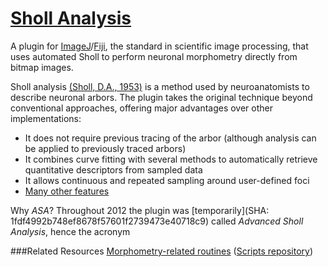 # [Sholl Analysis](http://fiji.sc/Sholl_Analysis)

A plugin for [ImageJ](http://imagej.nih.gov/ij/)/[Fiji](http://fiji.sc/), the standard in scientific image processing, that uses automated  Sholl to perform neuronal morphometry directly from bitmap images.

Sholl analysis [(Sholl, D.A., 1953)](http://www.ncbi.nlm.nih.gov/pmc/articles/PMC1244622/) is a method used by neuroanatomists to describe neuronal arbors. The plugin takes the original technique beyond conventional approaches, offering major advantages over other implementations:

  * It does not require previous tracing of the arbor (although analysis can be applied to previously traced arbors)
  * It combines curve fitting with several methods to automatically retrieve quantitative descriptors from sampled data
  * It allows continuous and repeated sampling around user-defined foci
  * [Many other features](./Notes.md)

Why _ASA_? Throughout 2012 the plugin was [temporarily](SHA: 1fdf4992b748ef8678f57601f2739473e40718c9) called _Advanced Sholl Analysis_, hence the acronym





###Related Resources
[Morphometry-related routines](https://github.com/tferr/Scripts#neuronal-morphometry) ([Scripts repository](https://github.com/tferr/Scripts))
